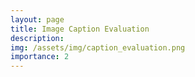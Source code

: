 ```yaml
---
layout: page
title: Image Caption Evaluation
description: 
img: /assets/img/caption_evaluation.png
importance: 2
---
```

